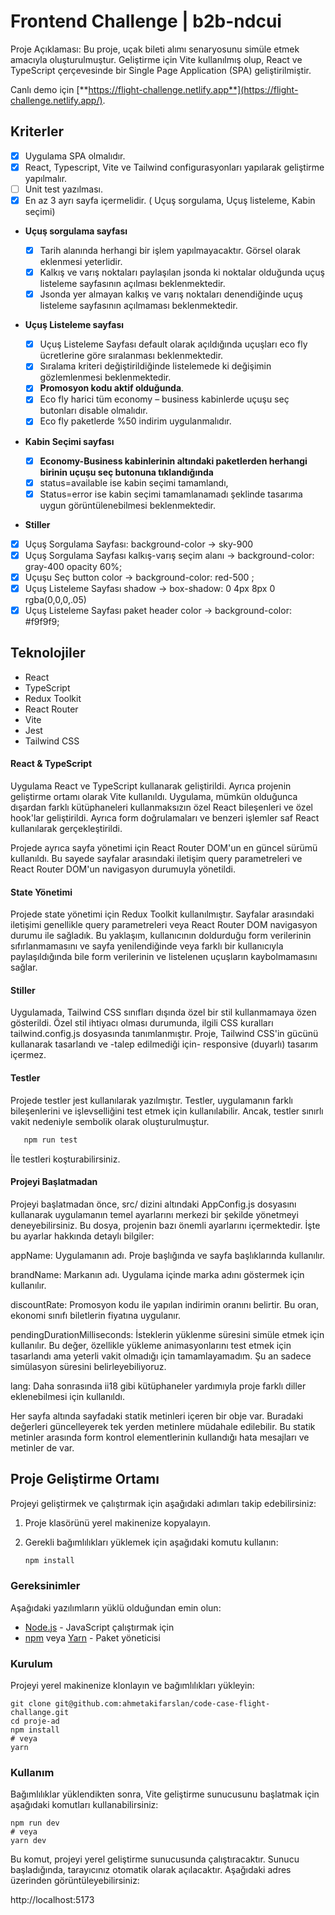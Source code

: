 # Frontend Challenge | b2b-ndcui

Proje Açıklaması: Bu proje, uçak bileti alımı senaryosunu simüle etmek amacıyla oluşturulmuştur. Geliştirme için Vite kullanılmış olup, React ve TypeScript çerçevesinde bir Single Page Application (SPA) geliştirilmiştir.

Canlı demo için [**https://flight-challenge.netlify.app**](https://flight-challenge.netlify.app/).

## Kriterler

- [x] Uygulama SPA olmalıdır.
- [x] React, Typescript, Vite ve Tailwind configurasyonları yapılarak geliştirme yapılmalır.
- [ ] Unit test yazılması.
- [x] En az 3 ayrı sayfa içermelidir. ( Uçuş sorgulama, Uçuş listeleme, Kabin seçimi)

- **Uçuş sorgulama sayfası**
  - [x] Tarih alanında herhangi bir işlem yapılmayacaktır. Görsel olarak eklenmesi yeterlidir.
  - [x] Kalkış ve varış noktaları paylaşılan jsonda ki noktalar olduğunda uçuş listeleme sayfasının açılması beklenmektedir.
  - [x] Jsonda yer almayan kalkış ve varış noktaları denendiğinde uçuş listeleme sayfasının açılmaması beklenmektedir.
- **Uçuş Listeleme sayfası**
  - [x] Uçuş Listeleme Sayfası default olarak açıldığında uçuşları eco fly ücretlerine göre sıralanması beklenmektedir.
  - [x] Sıralama kriteri değiştirildiğinde listelemede ki değişimin gözlemlenmesi beklenmektedir.
  - [x] **Promosyon kodu aktif olduğunda**.
  - [x] Eco fly harici tüm economy – business kabinlerde uçuşu seç butonları disable olmalıdır.
  - [x] Eco fly paketlerde %50 indirim uygulanmalıdır.
- **Kabin Seçimi sayfası**

  - [x] **Economy-Business kabinlerinin altındaki paketlerden herhangi birinin uçuşu seç butonuna tıklandığında**
  - [x] status=available ise kabin seçimi tamamlandı,
  - [x] Status=error ise kabin seçimi tamamlanamadı şeklinde tasarıma uygun görüntülenebilmesi beklenmektedir.

- **Stiller**
- [x] Uçuş Sorgulama Sayfası: background-color -> sky-900
- [x] Uçuş Sorgulama Sayfası kalkış-varış seçim alanı -> background-color: gray-400 opacity 60%;
- [x] Uçuşu Seç button color -> background-color: red-500 ;
- [x] Uçuş Listeleme Sayfası shadow -> box-shadow: 0 4px 8px 0 rgba(0,0,0,.05)
- [x] Uçuş Listeleme Sayfası paket header color -> background-color: #f9f9f9;

## Teknolojiler

- React
- TypeScript
- Redux Toolkit
- React Router
- Vite
- Jest
- Tailwind CSS

#### React & TypeScript

Uygulama React ve TypeScript kullanarak geliştirildi. Ayrıca projenin geliştirme ortamı olarak Vite kullanıldı. Uygulama, mümkün olduğunca dışardan farklı kütüphaneleri kullanmaksızın özel React bileşenleri ve özel hook'lar geliştirildi. Ayrıca form doğrulamaları ve benzeri işlemler saf React kullanılarak gerçekleştirildi.

Projede ayrıca sayfa yönetimi için React Router DOM'un en güncel sürümü kullanıldı. Bu sayede sayfalar arasındaki iletişim query parametreleri ve React Router DOM'un navigasyon durumuyla yönetildi.

#### State Yönetimi

Projede state yönetimi için Redux Toolkit kullanılmıştır. Sayfalar arasındaki iletişimi genellikle query parametreleri veya React Router DOM navigasyon durumu ile sağladık. Bu yaklaşım, kullanıcının doldurduğu form verilerinin sıfırlanmamasını ve sayfa yenilendiğinde veya farklı bir kullanıcıyla paylaşıldığında bile form verilerinin ve listelenen uçuşların kaybolmamasını sağlar.

#### Stiller

Uygulamada, Tailwind CSS sınıfları dışında özel bir stil kullanmamaya özen gösterildi. Özel stil ihtiyacı olması durumunda, ilgili CSS kuralları tailwind.config.js dosyasında tanımlanmıştır. Proje, Tailwind CSS'in gücünü kullanarak tasarlandı ve -talep edilmediği için- responsive (duyarlı) tasarım içermez.

#### Testler

Projede testler jest kullanılarak yazılmıştır. Testler, uygulamanın farklı bileşenlerini ve işlevselliğini test etmek için kullanılabilir. Ancak, testler sınırlı vakit nedeniyle sembolik olarak oluşturulmuştur.

```bash
   npm run test
```

İle testleri koşturabilirsiniz.

#### Projeyi Başlatmadan

Projeyi başlatmadan önce, src/ dizini altındaki AppConfig.js dosyasını kullanarak uygulamanın temel ayarlarını merkezi bir şekilde yönetmeyi deneyebilirsiniz. Bu dosya, projenin bazı önemli ayarlarını içermektedir. İşte bu ayarlar hakkında detaylı bilgiler:

appName: Uygulamanın adı. Proje başlığında ve sayfa başlıklarında kullanılır.

brandName: Markanın adı. Uygulama içinde marka adını göstermek için kullanılır.

discountRate: Promosyon kodu ile yapılan indirimin oranını belirtir. Bu oran, ekonomi sınıfı biletlerin fiyatına uygulanır.

pendingDurationMilliseconds: İsteklerin yüklenme süresini simüle etmek için kullanılır. Bu değer, özellikle yükleme animasyonlarını test etmek için tasarlandı ama yeterli vakit olmadığı için tamamlayamadım. Şu an sadece simülasyon süresini belirleyebiliyoruz.

lang: Daha sonrasında ii18 gibi kütüphaneler yardımıyla proje farklı diller eklenebilmesi için kullanıldı.

Her sayfa altında sayfadaki statik metinleri içeren bir obje var. Buradaki değerleri güncelleyerek tek yerden metinlere müdahale edilebilir. Bu statik metinler arasında form kontrol elementlerinin kullandığı hata mesajları ve metinler de var.

## Proje Geliştirme Ortamı

Projeyi geliştirmek ve çalıştırmak için aşağıdaki adımları takip edebilirsiniz:

1. Proje klasörünü yerel makinenize kopyalayın.
2. Gerekli bağımlılıkları yüklemek için aşağıdaki komutu kullanın:

   ```bash
   npm install
   ```

### Gereksinimler

Aşağıdaki yazılımların yüklü olduğundan emin olun:

- [Node.js](https://nodejs.org/) - JavaScript çalıştırmak için
- [npm](https://www.npmjs.com/) veya [Yarn](https://yarnpkg.com/) - Paket yöneticisi

### Kurulum

Projeyi yerel makinenize klonlayın ve bağımlılıkları yükleyin:

```console
git clone git@github.com:ahmetakifarslan/code-case-flight-challange.git
cd proje-ad
npm install
# veya
yarn
```

### Kullanım

Bağımlılıklar yüklendikten sonra, Vite geliştirme sunucusunu başlatmak için aşağıdaki komutları kullanabilirsiniz:

```console
npm run dev
# veya
yarn dev
```

Bu komut, projeyi yerel geliştirme sunucusunda çalıştıracaktır. Sunucu başladığında, tarayıcınız otomatik olarak açılacaktır. Aşağıdaki adres üzerinden görüntüleyebilirsiniz:

http://localhost:5173
